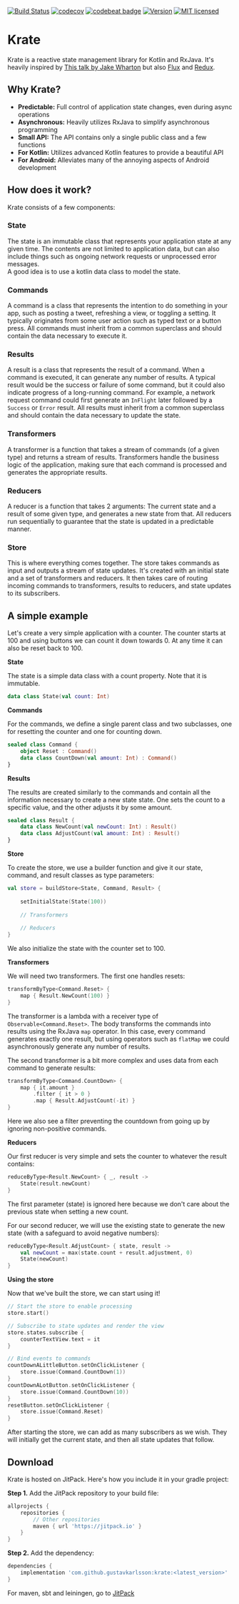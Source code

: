 [![Build Status](https://travis-ci.com/gustavkarlsson/krate.svg?branch=master)](https://travis-ci.com/gustavkarlsson/krate)
[![codecov](https://codecov.io/gh/gustavkarlsson/krate/branch/master/graph/badge.svg)](https://codecov.io/gh/gustavkarlsson/krate)
[![codebeat badge](https://codebeat.co/badges/ee4f1e26-fca2-420a-ac9a-e0af088242be)](https://codebeat.co/projects/github-com-gustavkarlsson-krate-master)
[![Version](https://jitpack.io/v/gustavkarlsson/krate.svg)](https://jitpack.io/#gustavkarlsson/krate)
[![MIT licensed](https://img.shields.io/badge/license-MIT-blue.svg)](https://github.com/gustavkarlsson/krate/blob/master/LICENSE.md)

# Krate

Krate is a reactive state management library for Kotlin and RxJava.
It's heavily inspired by
[This talk by Jake Wharton](https://jakewharton.com/the-state-of-managing-state-with-rxjava/)
but also [Flux](https://facebook.github.io/flux/) and [Redux](https://redux.js.org).


## Why Krate?

- **Predictable:** Full control of application state changes, even during async operations
- **Asynchronous:** Heavily utilizes RxJava to simplify asynchronous programming
- **Small API:** The API contains only a single public class and a few functions
- **For Kotlin:** Utilizes advanced Kotlin features to provide a beautiful API
- **For Android:** Alleviates many of the annoying aspects of Android development


## How does it work?

Krate consists of a few components:

### State

The state is an immutable class that represents your application state at any given time. The contents are not limited
to application data, but can also include things such as ongoing network requests or unprocessed error messages.  
A good idea is to use a kotlin data class to model the state.

### Commands

A command is a class that represents the intention to do something in your app, such as posting a tweet, refreshing
a view, or toggling a setting. It typically originates from some user action such as typed text or a button press.
All commands must inherit from a common superclass and should contain the data necessary to execute it.

### Results

A result is a class that represents the result of a command. When a command is executed, it can generate any number of
results. A typical result would be the success or failure of some command, but it could also indicate progress of a
long-running command. For example, a network request command could first generate an `InFlight` 
later followed by a `Success` or `Error` result. All results must inherit from a common superclass and should contain
the data necessary to update the state.

### Transformers

A transformer is a function that takes a stream of commands (of a given type) and returns a stream of results.
Transformers handle the business logic of the application, making sure that each command is processed and generates
the appropriate results.

### Reducers

A reducer is a function that takes 2 arguments: The current state and a result of some given type, and generates a new
state from that. All reducers run sequentially to guarantee that the state is updated in a predictable manner.

### Store

This is where everything comes together. The store takes commands as input and outputs a stream of state updates.
It's created with an initial state and a set of transformers and reducers. It then takes care of routing incoming
commands to transformers, results to reducers, and state updates to its subscribers.


## A simple example

Let's create a very simple application with a counter.
The counter starts at 100 and using buttons we can count it down towards 0.
At any time it can also be reset back to 100.

**State**

The state is a simple data class with a count property. Note that it is immutable.
```kotlin
data class State(val count: Int)
```

**Commands**

For the commands, we define a single parent class and two subclasses,
one for resetting the counter and one for counting down.
```kotlin
sealed class Command {
    object Reset : Command()
    data class CountDown(val amount: Int) : Command()
}
```

**Results**

The results are created similarly to the commands and contain all the information necessary to create a new state state.
One sets the count to a specific value, and the other adjusts it by some amount.
```kotlin
sealed class Result {
    data class NewCount(val newCount: Int) : Result()
    data class AdjustCount(val amount: Int) : Result()
}
```

**Store**

To create the store, we use a builder function and give it our state, command, and result classes as type parameters:
```kotlin
val store = buildStore<State, Command, Result> {
    
    setInitialState(State(100))
    
    // Transformers
    
    // Reducers
}
```
We also initialize the state with the counter set to 100.

**Transformers**

We will need two transformers. The first one handles resets:

```kotlin
transformByType<Command.Reset> {
    map { Result.NewCount(100) }
}
```

The transformer is a lambda with a receiver type of `Observable<Command.Reset>`.
The body transforms the commands into results using the RxJava `map` operator.
In this case, every command generates exactly one result, but using operators such as `flatMap` we could asynchronously
generate any number of results.

The second transformer is a bit more complex and uses data from each command to generate results:
```kotlin
transformByType<Command.CountDown> {
    map { it.amount }
        .filter { it > 0 }
        .map { Result.AdjustCount(-it) }
}
```

Here we also see a filter preventing the countdown from going up by ignoring non-positive commands.

**Reducers**

Our first reducer is very simple and sets the counter to whatever the result contains:

```kotlin
reduceByType<Result.NewCount> { _, result ->
    State(result.newCount)
}
```

The first parameter (state) is ignored here because we don't care about the previous state when setting a new count.

For our second reducer, we will use the existing state to generate the new state
(with a safeguard to avoid negative numbers):

```kotlin
reduceByType<Result.AdjustCount> { state, result ->
    val newCount = max(state.count + result.adjustment, 0)
    State(newCount)
}
```

**Using the store**

Now that we've built the store, we can start using it!
```kotlin
// Start the store to enable processing
store.start()

// Subscribe to state updates and render the view
store.states.subscribe {
    counterTextView.text = it
}

// Bind events to commands
countDownALittleButton.setOnClickListener {
    store.issue(Command.CountDown(1))
}
countDownALotButton.setOnClickListener {
    store.issue(Command.CountDown(10))
}
resetButton.setOnClickListener {
    store.issue(Command.Reset)
}
```

After starting the store, we can add as many subscribers as we wish. They will initially get the current state,
and then all state updates that follow.


## Download

Krate is hosted on JitPack. Here's how you include it in your gradle project:

**Step 1.** Add the JitPack repository to your build file:

```groovy
allprojects {
    repositories {
        // Other repositories
        maven { url 'https://jitpack.io' }
    }
}
```

**Step 2.** Add the dependency:

```groovy
dependencies {
    implementation 'com.github.gustavkarlsson:krate:<latest_version>'
}
```

For maven, sbt and leiningen, go to [JitPack](https://jitpack.io/#gustavkarlsson/krate)
